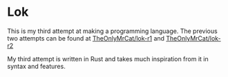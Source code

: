 # Lok

This is my third attempt at making a programming language. The previous two attempts can be found at [TheOnlyMrCat/lok-r1](https://github.com/TheOnlyMrCat/lok-r1) and [TheOnlyMrCat/lok-r2](https://github.com/TheOnlyMrCat/lok-r2)

My third attempt is written in Rust and takes much inspiration from it in syntax and features.